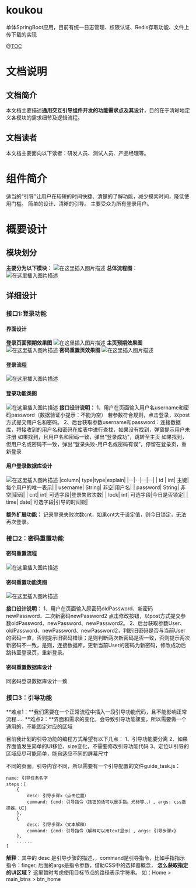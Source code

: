 # koukou
单体SpringBoot应用，目前有统一日志管理、权限认证、Redis存取功能、文件上传下载的实现

@[TOC](交互引导功能通用组件开发需求文档)

# 文档说明

## 文档简介

本文档主要描述**通用交互引导组件开发的功能需求点及其设计**，目的在于清晰地定义各模块的需求细节及逻辑流程。
## 文档读者
本文档主要面向以下读者：研发人员、测试人员、产品经理等。
# 组件简介
适当的“引导”让用户在较短的时间快捷、清楚的了解功能，减少摸索时间，降低使用门槛。
简单的设计、清晰的引导。
主要受众为所有登录用户。
# 概要设计
## 模块划分
**主要分为以下模块**：
![在这里插入图片描述](https://img-blog.csdnimg.cn/e1c3be8f118845158b3f3268675fe9d2.png#pic_center)
**总体流程图**：
![在这里插入图片描述](https://img-blog.csdnimg.cn/55a672d37d9d41b8af668feef637f987.png)
## 详细设计
### 接口1:登录功能
#### 界面设计
**登录页面预期效果图**
![在这里插入图片描述](https://img-blog.csdnimg.cn/603a948da78a421a90d240375445c3ff.png)
**主页预期效果图**
![在这里插入图片描述](https://img-blog.csdnimg.cn/c2bbc9706428455d9ecb886b35a9b815.png)
**密码重置页效果图**
![在这里插入图片描述](https://img-blog.csdnimg.cn/cde51421b44c44689b3066bdc0d016d4.png)

#### 登录流程
![在这里插入图片描述](https://img-blog.csdnimg.cn/dd4c9d6c85a6449db48defced1affb3a.png)
#### 登录功能类图
![在这里插入图片描述](https://img-blog.csdnimg.cn/06689183ba1f42b49b11ad1cdcfe537e.png)
**接口设计说明：**
1、用户在页面输入用户名username和密码password（数据验证小提示：不能为空）
若参数符合规则，点击登录，以post方式提交用户名和密码。
2、后台获取参数username和password：连接数据库，将接收到的用户名和密码在库表中进行查找，如果没有找到，弹窗提示用户未注册
如果找到，且用户名和密码一致，弹出“登录成功”，跳转至主页
如果找到，但用户名或密码不一致，弹出“登录失败-用户名或密码有误”，停留在登录页，重新登录

#### 用户登录数据库设计
![在这里插入图片描述](https://img-blog.csdnimg.cn/b26fd4d483774661888c6d5b429f5e03.png)
|column|  type|type|explain|
|--|--|--|--|
| id |  int| 主键|每个用户的唯一表示|
| username|  String| 非空|用户名|
| password|  String| 非空|密码|
| cnt|  int| 可选字段|登录失败次数|
| lock|  int| 可选字段|今日是否锁定|
| time|  date| 可选字段|引导的时间戳|

**额外扩展功能：**
记录登录失败次数cnt，如果cnt大于设定值，则今日锁定，无法再次登录。

### 接口2：密码重置功能

#### 密码重置流程
![在这里插入图片描述](https://img-blog.csdnimg.cn/167b409de1e24e9e9202d1e935afa344.png)

#### 密码重置功能类图
![在这里插入图片描述](https://img-blog.csdnimg.cn/781ee348a075436d976f83032f8ec0cf.png)

**接口设计说明：**
1、用户在页面输入原密码oldPassword、新密码newPassword、二次新密码newPassword2
点击修改按钮，以post方式提交参数oldPassword、newPassword、newPassword2。
2、后台获取参数User、oldPassword、newPassword、newPassword2，判断旧密码是否与当前User的密码一直，否则提示旧密码错误；是则判断两次新密码是否一致，否则提示两次新密码不一致，是则，连接数据库，更新当前User的密码为新密码，修改成功后跳转至登录页，重新登录。

#### 密码重置数据库设计
同密码登录数据库设计一致
### 接口3：引导功能
 **难点1：**我们需要在一个正常流程中插入一段引导功能代码，且不能影响正常流程.....
 **难点2：**界面和需求的变化，会导致引导功能骤变，所以需要做一个通用的，不能固定对应的区域

 目前我计划的引导功能的编程方式希望有以下几点：
1、引导功能要分离
2、如果界面值发生简单的UI移位、size变化，不需要修改引导功能代码
3、定位UI引导的区域应尽可能简单，能自适应不同的屏幕尺寸

不同的页面，引导内容不同，所以需要有一个引导配置的文件guide_task.js：

```
name: 引导任务名字
steps：[
	{
		desc: 引导步骤x（点击位置）
		command: {cmd: 引导指令（按钮的话可以是手指、光标等、、）, args: css选择器，UI}
	},
	{
		desc: 引导步骤x（文本解释）
		command: {cmd: 引导指令（解释可以用text显示）, args: 引导步骤x}
	},
	......
]
```

**解释**：其中的 desc 是引导步骤的描述，，command是引导指令，比如手指指示指令：finger, 后面的args是指令参数，借助CSS中的选择器概念，
**怎么获取指定的UI区域？** 这里暂时考虑使用目标节点的路径表示字符串。
如：Home > main_btns > btn_home

